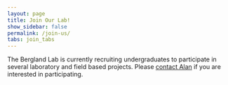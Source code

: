 ```yaml
---
layout: page
title: Join Our Lab!
show_sidebar: false
permalink: /join-us/
tabs: join_tabs
---
```

<!-- Undergraduate information on the home page -->
The Bergland Lab is currently recruiting undergraduates to participate in several laboratory and field based projects. Please [contact Alan](mailto:aob2x@virginia.edu) if you are interested in participating.
